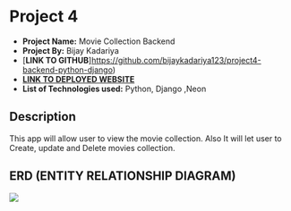# Project 4
- **Project Name:** Movie Collection Backend
- **Project By:** Bijay Kadariya
- [**LINK TO GITHUB**]https://github.com/bijaykadariya123/project4-backend-python-django)
- [**LINK TO DEPLOYED WEBSITE**]()
- **List of Technologies used:** Python, Django ,Neon


## Description
This app will allow user to view the movie collection. Also It will let user to Create, update and Delete movies collection.

## ERD (ENTITY RELATIONSHIP DIAGRAM)
[![](https://mermaid.ink/img/pako:eNplj7EKwzAMRH_FaM4XZO7aqasX1b4mhlouqlwwwf9ekxQ65Kbj6eBOG4USQTNBL4kX5ezFi3PuWj4Jbtv9rrdpksUJZ5zgAtEzjUkRrOj_IDXfoa6B9ZQOpYppO3j3QhNlaOYUx7p9hydbMdppHjbiwfVpnrz0EeVq5dYk0GxaMVF9RTb8Xjpg_wIAxUuR?type=png)](https://mermaid.live/edit#pako:eNplj7EKwzAMRH_FaM4XZO7aqasX1b4mhlouqlwwwf9ekxQ65Kbj6eBOG4USQTNBL4kX5ezFi3PuWj4Jbtv9rrdpksUJZ5zgAtEzjUkRrOj_IDXfoa6B9ZQOpYppO3j3QhNlaOYUx7p9hydbMdppHjbiwfVpnrz0EeVq5dYk0GxaMVF9RTb8Xjpg_wIAxUuR)